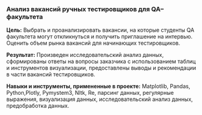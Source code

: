 ### Анализ вакансий ручных тестировщиков для QA–факультета

**Цель:** Выбрать и проанализировать вакансии, на которые студенты QA факультета могут откликнуться и получить приглашение на интервью. Оценить объем рынка вакансий для начинающих тестировщиков.

**Результат:** Произведен исследовательский анализ данных, сформированы ответы на вопросы заказчика с использованием таблиц и инструментов визуализации, предоставлены выводы и рекомендации в части вакансий тестировщиков.

**Навыки и инструменты, примененные в проекте:** Matplotlib, Pandas, Python,Plotly, Pymystem3, Nltk, Re, парсинг данных, регулярные выражения, визуализация данных, исследовательский анализ данных, предобработка данных.
